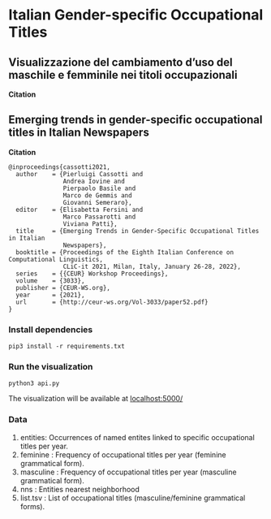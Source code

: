 # Italian Gender-specific Occupational Titles

## Visualizzazione del cambiamento d’uso del maschile e femminile nei titoli occupazionali

<b> Citation </b>

## Emerging trends in gender-specific occupational titles in Italian Newspapers

<b> Citation </b>

```
@inproceedings{cassotti2021,
  author    = {Pierluigi Cassotti and
               Andrea Iovine and
               Pierpaolo Basile and
               Marco de Gemmis and
               Giovanni Semeraro},
  editor    = {Elisabetta Fersini and
               Marco Passarotti and
               Viviana Patti},
  title     = {Emerging Trends in Gender-Specific Occupational Titles in Italian
               Newspapers},
  booktitle = {Proceedings of the Eighth Italian Conference on Computational Linguistics,
               CLiC-it 2021, Milan, Italy, January 26-28, 2022},
  series    = {{CEUR} Workshop Proceedings},
  volume    = {3033},
  publisher = {CEUR-WS.org},
  year      = {2021},
  url       = {http://ceur-ws.org/Vol-3033/paper52.pdf}
}
```

### Install dependencies

```
pip3 install -r requirements.txt
```

### Run the visualization

```
python3 api.py
```
The visualization will be available at [localhost:5000/](http://localhost:5000/)

### Data

1. entities: Occurrences of named entites linked to specific occupational titles per year.
2. feminine : Frequency of occupational titles per year (feminine grammatical form).
3. masculine : Frequency of occupational titles per year (masculine grammatical form).
4. nns : Entities nearest neighborhood
5. list.tsv : List of occupational titles (masculine/feminine grammatical forms).
